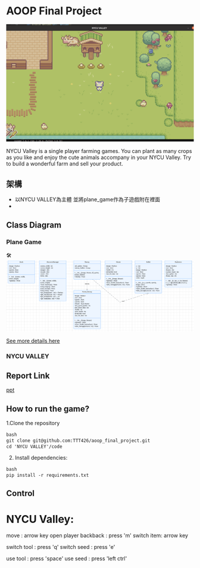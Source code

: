 # AOOP Final Project
![image](https://github.com/TTT426/aoop_final_project/blob/main/reference/NYCU_Valley.png)

NYCU Valley is a single player farming games. You can plant as many crops as you like and enjoy the cute animals accompany in your NYCU Valley. Try to build a wonderful farm and sell your product.

## 架構
- 以NYCU VALLEY為主體 並將plane_game作為子遊戲附在裡面
- 
## Class Diagram
### Plane Game
🛠️
![img](reference/class_diagram1.png)

[See more details here](https://lucid.app/lucidchart/92c029b0-b6c8-464c-aa2a-790c3bee1c45/edit?viewport_loc=-1664%2C-1778%2C3074%2C1660%2C0_0&invitationId=inv_135f1ff5-3c28-4422-b8c8-b278b6b06117)
### NYCU VALLEY

## Report Link
[ppt](https://www.canva.com/design/DAGbKZRHVXk/pSW3tnpWlCMot5XB4sFIYg/edit?utm_content=DAGbKZRHVXk&utm_campaign=designshare&utm_medium=link2&utm_source=sharebutton)

## How to run the game?
1.Clone the repository
```
bash
git clone git@github.com:TTT426/aoop_final_project.git
cd 'NYCU VALLEY'/code
```

2. Install dependencies:
```
bash
pip install -r requirements.txt
```
## Control
# NYCU Valley:

move : arrow key
open player backback : press 'm'
switch item: arrow key

switch tool : press 'q'
switch seed : press 'e'

use tool : press 'space'
use seed : press 'left ctrl'








